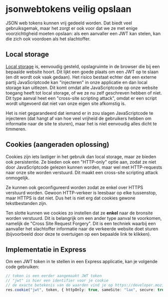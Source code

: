 # jsonwebtokens veilig opslaan

JSON web tokens kunnen vrij gedeeld worden. Dat biedt veel gebruiksgemak, maar het zorgt er ook voor dat we ze met enige voorzichtigheid moeten opslaan: als een aanvaller een JWT kan stelen, kan die zich ook voordoen als het slachtoffer.

## Local storage

[Local storage](https://developer.mozilla.org/en-US/docs/Web/API/Window/localStorage) is, eenvoudig gesteld, opslagruimte in de browser die bij een bepaalde website hoort. Dit lijkt een goede plaats om een JWT op te slaan (en dit wordt ook vaak gedaan). Het risico bestaat echter dat een externe partij JavaScriptcode kan "injecteren" in onze applicatie en dan local storage kan uitlezen. Dit komt omdat alle JavaScriptcode op onze website toegang heeft tot local storage, of we ze nu zelf geschreven hebben of niet. Dit type aanval heet een "cross-site scripting attack", omdat er een script wordt uitgevoerd dat niet van onze eigen site afkomstig is.

Het is niet gegarandeerd dat iemand er in zou slagen JavaScriptcode te injecteren (dat hangt af van hoe veel vrijheid de gebruikers hebben om informatie naar de site te sturen), maar het is niet eenvoudig alles dicht te timmeren.

## Cookies (aangeraden oplossing)

Cookies zijn iets lastiger in het gebruik dan local storage, maar ze bieden ook persistentie. Ze bieden ook een "HTTP-only" optie aan, zodat ze niet door JavaScriptcode gelezen kunnen worden, maar wel met HTTP-requests naar onze site worden verstuurd. Dit maakt een cross-site scripting attack onmogelijk.

Ze kunnen ook geconfigureerd worden zodat ze enkel over HTTPS verstuurd worden. Gewoon HTTP-verkeer is leesbaar op elke tussenstop, maar HTTPS is dat niet. Dus het is niet erg dat cookies gewone tekstbestanden zijn.

Ten slotte kunnen we cookies zo instellen dat ze **enkel** naar de bronsite worden verstuurd. Dit is belangrijk om een ander type aanval te voorkomen, namelijk de "Cross Site Request Forgery". Dit is een techniek waarbij een aanvaller het slachtoffer informatie naar de verkeerde website doet sturen (bijvoorbeeld door deze te overtuigen op een bepaalde link te klikken).

## Implementatie in Express

Om een JWT token in te stellen in een Express applicatie, kan je volgende code gebruiken:

```typescript
// token is een eerder aangemaakt JWT token
// "jwt" is hier een identifier voor je cookie
// de exacte betekenis van de waarden vind je op https://developer.mozilla.org/en-US/docs/Web/HTTP/Headers/Set-Cookie/SameSite
res.cookie("jwt", token, { httpOnly: true, sameSite: "lax", secure: true });
```
